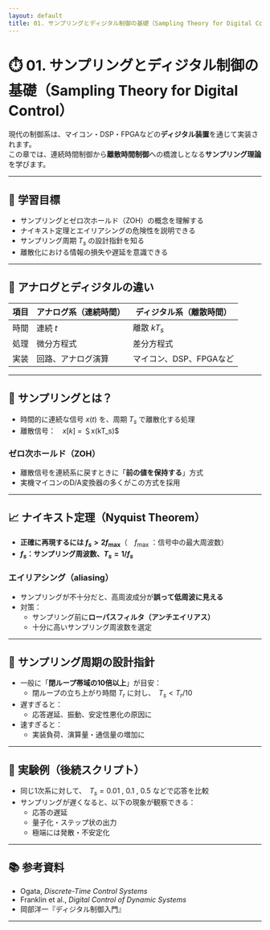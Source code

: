 ```yaml
---
layout: default
title: 01. サンプリングとディジタル制御の基礎（Sampling Theory for Digital Control）
---
```


<!-- MathJax support for both inline and block math -->
<script type="text/javascript">
  window.MathJax = {
    tex: { inlineMath: [['$', '$'], ['\\(', '\\)']] },
    svg: { fontCache: 'global' }
  };
</script>
<script type="text/javascript"
  async
  src="https://cdn.jsdelivr.net/npm/mathjax@3/es5/tex-mml-chtml.js">
</script>

# ⏱️ 01. サンプリングとディジタル制御の基礎（Sampling Theory for Digital Control）

現代の制御系は、マイコン・DSP・FPGAなどの**ディジタル装置**を通じて実装されます。  
この章では、連続時間制御から**離散時間制御**への橋渡しとなる**サンプリング理論**を学びます。

---

## 🎯 学習目標

- サンプリングとゼロ次ホールド（ZOH）の概念を理解する  
- ナイキスト定理とエイリアシングの危険性を説明できる  
- サンプリング周期 $T_s$ の設計指針を知る  
- 離散化における情報の損失や遅延を意識できる

---

## 📏 アナログとディジタルの違い

| 項目 | アナログ系（連続時間） | ディジタル系（離散時間） |
|------|--------------------------|----------------------------|
| 時間 | 連続 $t$                 | 離散 $kT_s$                |
| 処理 | 微分方程式              | 差分方程式                 |
| 実装 | 回路、アナログ演算     | マイコン、DSP、FPGAなど   |

---

## 📐 サンプリングとは？

- 時間的に連続な信号 $x(t)$ を、周期 $T_s$ で離散化する処理  
- 離散信号：　$x[k]$ = ＄x(kT_s)$

### ゼロ次ホールド（ZOH）

- 離散信号を連続系に戻すときに「**前の値を保持する**」方式  
- 実機マイコンのD/A変換器の多くがこの方式を採用

---

## 📈 ナイキスト定理（Nyquist Theorem）

- **正確に再現するには $f_s > 2f_{\text{max}}$**（　$f_{\text{max}}$ ：信号中の最大周波数）  
- **$f_s$：サンプリング周波数、$T_s = 1/f_s$**

### エイリアシング（aliasing）

- サンプリングが不十分だと、高周波成分が**誤って低周波に見える**
- 対策：
  - サンプリング前に**ローパスフィルタ（アンチエイリアス）**
  - 十分に高いサンプリング周波数を選定

---

## 🧠 サンプリング周期の設計指針

- 一般に「**閉ループ帯域の10倍以上**」が目安：
  - 閉ループの立ち上がり時間 $T_r$ に対し、　$T_s < T_r / 10$
- 遅すぎると：
  - 応答遅延、振動、安定性悪化の原因に
- 速すぎると：
  - 実装負荷、演算量・通信量の増加に

---

## 🧪 実験例（後続スクリプト）

- 同じ1次系に対して、　$T_s = 0.01$ , $0.1$ , $0.5$ などで応答を比較  
- サンプリングが遅くなると、以下の現象が観察できる：
  - 応答の遅延
  - 量子化・ステップ状の出力
  - 極端には発散・不安定化

---

## 📚 参考資料

- Ogata, *Discrete-Time Control Systems*  
- Franklin et al., *Digital Control of Dynamic Systems*  
- 岡部洋一『ディジタル制御入門』

---

